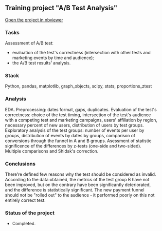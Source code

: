 ## Training project "A/B Test Analysis"
[Open the project in nbviewer](https://nbviewer.org/github/Emiranunuka/Yandex_Practicum_Data_Analyst_Training_Projects_English/blob/main/ab_test_eng/avdonina_eu_ab_test.ipynb)

### Tasks
Assessment of A/B test:
* evaluation of the test's correctness (intersection with other tests and marketing events by time and audience);
* the A/B test results' analysis.
### Stack
Python, pandas, matplotlib, graph_objects, scipy, stats, proportions_ztest
### Analysis
EDA. Preprocessing: dates format, gaps, duplicates. Evaluation of the test's correctness: choice of the test timing, intersection of the test's audience with a competing test and marketing campaigns, users' affiliation by region, necessary percent of new users, distribution of users by test groups. Exploratory analysis of the test groups: number of events per user by groups, distribution of events by dates by groups, comparison of conversions through the funnel in A and B groups. Asessment of statistic significence of the differences by z-tests (one-side and two-sided). Multiple comparisons and Shidak's correction.
### Conclusions
There're defined few reasons why the test should be considered as invalid. According to the data obtained, the metrics of the test group B have not been improved, but on the contrary have been significantly deteriorated, and the difference is statistically significant. The new payment funnel should not be "rolled out" to the audience - it performed poorly on this not entirely correct test.
### Status of the project
+ Completed.
